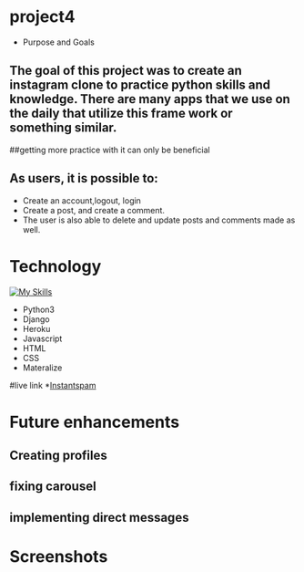 # project4

* Purpose and Goals

## The goal of this project was to create an instagram clone to practice python skills and knowledge. There are many apps that we use on the daily that utilize this frame work or something similar.
##getting more practice with it can only be beneficial 

## As users, it is possible to:
* Create an account,logout, login
* Create a post, and create a comment. 
* The user is also able to delete and update posts and comments made as well.  


# Technology

[![My Skills](https://skillicons.dev/icons?i=python,django,heroku,css,js,html,css)](https://skillicons.dev)

* Python3 
* Django 
* Heroku
* Javascript
* HTML
* CSS
* Materalize 

#live link 
*<a href="https://thawing-island-70231.herokuapp.com">Instantspam</a>

# Future enhancements
## Creating profiles
## fixing carousel
## implementing direct messages


# Screenshots 
